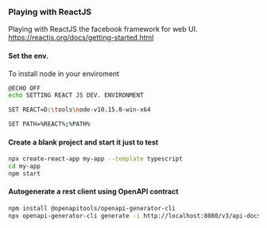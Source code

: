 ### Playing with ReactJS

Playing with ReactJS the facebook framework for web UI. https://reactjs.org/docs/getting-started.html

#### Set the env.

To install node in your enviroment

```bash
@ECHO OFF
echo SETTING REACT JS DEV. ENVIRONMENT

SET REACT=D:\tools\node-v10.15.0-win-x64

SET PATH=%REACT%;%PATH%
```

#### Create a blank project and start it just to test
```bash
npx create-react-app my-app --template typescript
cd my-app
npm start
```


#### Autogenerate a rest client using OpenAPI contract
```bash
npm install @openapitools/openapi-generator-cli
npx openapi-generator-cli generate -i http://localhost:8080/v3/api-docs -g typescript-axios  -o ./generated-api-client
```
